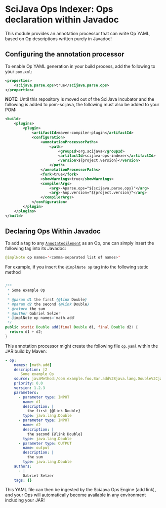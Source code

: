 # SciJava Ops Indexer: Ops declaration within Javadoc

This module provides an annotation processor that can write Op YAML, based on Op descriptions written purely in Javadoc!

## Configuring the annotation processor

To enable Op YAML generation in your build process, add the following to your `pom.xml`:

```xml
<properties>
    <scijava.parse.ops>true</scijava.parse.ops>
</properties>
```

**NOTE**: Until this repository is moved out of the SciJava Incubator and the following is added to pom-scijava, the following must also be added to your POM:

```xml
<build>
    <plugins>
        <plugin>
            <artifactId>maven-compiler-plugin</artifactId>
            <configuration>
                <annotationProcessorPaths>
                    <path>
                        <groupId>org.scijava</groupId>
                        <artifactId>scijava-ops-indexer</artifactId>
                        <version>${project.version}</version>
                    </path>
                </annotationProcessorPaths>
                <fork>true</fork>
                <showWarnings>true</showWarnings>
                <compilerArgs>
                    <arg>-Aparse.ops="${scijava.parse.ops}"</arg>
                    <arg>-Aop.version="${project.version}"</arg>
                </compilerArgs>
            </configuration>
        </plugin>
    </plugins>
</build>
```

## Declaring Ops Within Javadoc

To add a tag to any [`AnnotatedElement`](https://docs.oracle.com/en/java/javase/11/docs/api/java.base/java/lang/reflect/AnnotatedElement.html) as an Op, one can simply insert the following tag into its Javadoc:

```java
@implNote op names='<comma-separated list of names>'
```

For example, if you insert the `@implNote op` tag into the following static method

```java

/**
 * Some example Op
 *
 * @param d1 the first {@link Double}
 * @param d2 the second {@link Double}
 * @return the sum
 * @author Gabriel Selzer
 * @implNote op names='math.add' 
 */
public static Double add(final Double d1, final Double d2) {
  return d1 + d2;
}
```

This annotation processor might create the following file `op.yaml` within the JAR build by Maven:

```yaml
- op:
    names: [math.add]
    description: |2
       Some example Op
    source: javaMethod:/com.example.foo.Bar.add%28java.lang.Double%2Cjava.lang.Double%29
    priority: 0.0
    version: 1.2.3
    parameters:
      - parameter type: INPUT
        name: d1
        description: |
          the first {@link Double}
        type: java.lang.Double
      - parameter type: INPUT
        name: d2
        description: |
          the second {@link Double}
        type: java.lang.Double
      - parameter type: OUTPUT
        name: output
        description: |
          the sum
        type: java.lang.Double
    authors:
      - |
        Gabriel Selzer
    tags: {}
```

This YAML file can then be ingested by the SciJava Ops Engine (add link), and your Ops will automatically become available in any environment including your JAR!

